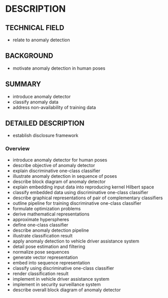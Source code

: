 # DESCRIPTION

## TECHNICAL FIELD

- relate to anomaly detection

## BACKGROUND

- motivate anomaly detection in human poses

## SUMMARY

- introduce anomaly detector
- classify anomaly data
- address non-availability of training data

## DETAILED DESCRIPTION

- establish disclosure framework

### Overview

- introduce anomaly detector for human poses
- describe objective of anomaly detector
- explain discriminative one-class classifier
- illustrate anomaly detection in sequence of poses
- describe block diagram of anomaly detector
- explain embedding input data into reproducing kernel Hilbert space
- classify embedded data using discriminative one-class classifier
- describe graphical representations of pair of complementary classifiers
- outline pipeline for training discriminative one-class classifier
- formulate optimization problems
- derive mathematical representations
- approximate hyperspheres
- define one-class classifier
- describe anomaly detection pipeline
- illustrate classification result
- apply anomaly detection to vehicle driver assistance system
- detail pose estimation and filtering
- normalize pose sequences
- generate vector representation
- embed into sequence representation
- classify using discriminative one-class classifier
- render classification result
- implement in vehicle driver assistance system
- implement in security surveillance system
- describe overall block diagram of anomaly detector

